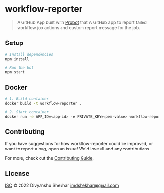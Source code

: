 # workflow-reporter

> A GitHub App built with [Probot](https://github.com/probot/probot) that A GitHub app to report failed workflow job actions and custom report message for the job.

## Setup

```sh
# Install dependencies
npm install

# Run the bot
npm start
```

## Docker

```sh
# 1. Build container
docker build -t workflow-reporter .

# 2. Start container
docker run -e APP_ID=<app-id> -e PRIVATE_KEY=<pem-value> workflow-reporter
```

## Contributing

If you have suggestions for how workflow-reporter could be improved, or want to report a bug, open an issue! We'd love all and any contributions.

For more, check out the [Contributing Guide](CONTRIBUTING.md).

## License

[ISC](LICENSE) © 2022 Divyanshu Shekhar <imdshekhar@gmail.com>

